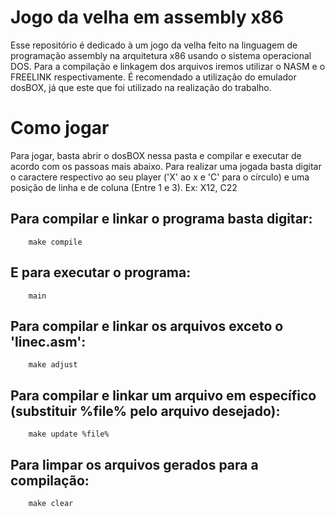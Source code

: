 # Jogo da velha em assembly x86
Esse repositório é dedicado à um jogo da velha feito na linguagem de programação assembly na arquitetura x86 usando o sistema operacional DOS.
Para a compilação e linkagem dos arquivos iremos utilizar o NASM e o FREELINK respectivamente.
É recomendado a utilização do emulador dosBOX, já que este que foi utilizado na realização do trabalho.

# Como jogar
Para jogar, basta abrir o dosBOX nessa pasta e compilar e executar de acordo com os passoas mais abaixo.
Para realizar uma jogada basta digitar o caractere respectivo ao seu player ('X' ao x e 'C' para o círculo) e uma posição de linha e de coluna (Entre 1 e 3).
Ex: X12, C22

## Para compilar e linkar o programa basta digitar:
```
    make compile
```

## E para executar o programa:
```
    main
```

## Para compilar e linkar os arquivos exceto o 'linec.asm':
```
    make adjust
```

## Para compilar e linkar um arquivo em específico (substituir %file% pelo arquivo desejado):
```
    make update %file%
```
## Para limpar os arquivos gerados para a compilação:
```
    make clear
```
